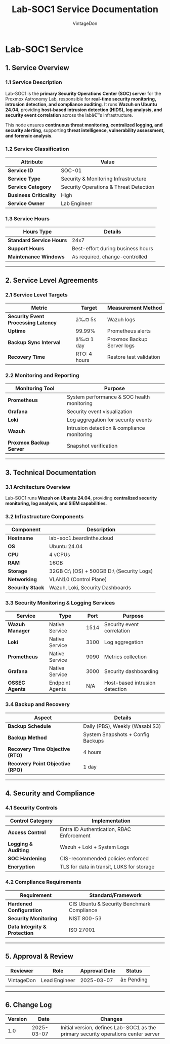 ﻿---
title: "Lab-SOC1 Service Documentation"
description: "Comprehensive ITIL-aligned documentation of Lab-SOC1, including infrastructure, security policies, and service management details."
author: "VintageDon"
tags: ["service-documentation", "infrastructure", "security", "wazuh", "siem"]
category: "Infrastructure"
kb_type: "Service Document"
version: "1.0"
status: "Draft"
last_updated: "2025-03-07"
---

# **Lab-SOC1 Service**  

## **1. Service Overview**  

### **1.1 Service Description**  

Lab-SOC1 is the **primary Security Operations Center (SOC) server** for the Proxmox Astronomy Lab, responsible for **real-time security monitoring, intrusion detection, and compliance auditing**. It runs **Wazuh on Ubuntu 24.04**, providing **host-based intrusion detection (HIDS), log analysis, and security event correlation** across the labâ€™s infrastructure.

This node ensures **continuous threat monitoring, centralized logging, and security alerting**, supporting **threat intelligence, vulnerability assessment, and forensic analysis**.

### **1.2 Service Classification**  

| **Attribute**       | **Value** |
|---------------------|-----------|
| **Service ID**     | SOC-01 |
| **Service Type**   | Security & Monitoring Infrastructure |
| **Service Category** | Security Operations & Threat Detection |
| **Business Criticality** | High |
| **Service Owner**  | Lab Engineer |

### **1.3 Service Hours**  

| **Hours Type** | **Details** |
|---------------|------------|
| **Standard Service Hours** | 24x7 |
| **Support Hours** | Best-effort during business hours |
| **Maintenance Windows** | As required, change-controlled |

---

## **2. Service Level Agreements**  

### **2.1 Service Level Targets**  

| **Metric** | **Target** | **Measurement Method** |
|------------|----------|------------------------|
| **Security Event Processing Latency** | â‰¤ 5s | Wazuh logs |
| **Uptime** | 99.99% | Prometheus alerts |
| **Backup Sync Interval** | â‰¤ 1 day | Proxmox Backup Server logs |
| **Recovery Time** | RTO: 4 hours | Restore test validation |

### **2.2 Monitoring and Reporting**  

| **Monitoring Tool** | **Purpose** |
|---------------------|------------|
| **Prometheus** | System performance & SOC health monitoring |
| **Grafana** | Security event visualization |
| **Loki** | Log aggregation for security events |
| **Wazuh** | Intrusion detection & compliance monitoring |
| **Proxmox Backup Server** | Snapshot verification |

---

## **3. Technical Documentation**  

### **3.1 Architecture Overview**  

Lab-SOC1 runs **Wazuh on Ubuntu 24.04**, providing **centralized security monitoring, log analysis, and SIEM capabilities**.

### **3.2 Infrastructure Components**  

| **Component** | **Description** |
|--------------|----------------|
| **Hostname** | lab-soc1.beardinthe.cloud |
| **OS** | Ubuntu 24.04 |
| **CPU** | 4 vCPUs |
| **RAM** | 16GB |
| **Storage** | 32GB C:\ (OS) + 500GB D:\ (Security Logs) |
| **Networking** | VLAN10 (Control Plane) |
| **Security Stack** | Wazuh, Loki, Security Dashboards |

### **3.3 Security Monitoring & Logging Services**  

| **Service** | **Type** | **Port** | **Purpose** |
|------------|---------|------|---------------|
| **Wazuh Manager** | Native Service | 1514 | Security event correlation |
| **Loki** | Native Service | 3100 | Log aggregation |
| **Prometheus** | Native Service | 9090 | Metrics collection |
| **Grafana** | Native Service | 3000 | Security dashboarding |
| **OSSEC Agents** | Endpoint Agents | N/A | Host-based intrusion detection |

### **3.4 Backup and Recovery**  

| **Aspect** | **Details** |
|------------|------------|
| **Backup Schedule** | Daily (PBS), Weekly (Wasabi S3) |
| **Backup Method** | System Snapshots + Config Backups |
| **Recovery Time Objective (RTO)** | 4 hours |
| **Recovery Point Objective (RPO)** | 1 day |

---

## **4. Security and Compliance**  

### **4.1 Security Controls**  

| **Control Category** | **Implementation** |
|----------------------|-------------------|
| **Access Control** | Entra ID Authentication, RBAC Enforcement |
| **Logging & Auditing** | Wazuh + Loki + System Logs |
| **SOC Hardening** | CIS-recommended policies enforced |
| **Encryption** | TLS for data in transit, LUKS for storage |

### **4.2 Compliance Requirements**  

| **Requirement** | **Standard/Framework** |
|----------------|----------------------|
| **Hardened Configuration** | CIS Ubuntu & Security Benchmark Compliance |
| **Security Monitoring** | NIST 800-53 |
| **Data Integrity & Protection** | ISO 27001 |

---

## **5. Approval & Review**  

| **Reviewer** | **Role** | **Approval Date** | **Status** |
|-------------|---------|------------------|------------|
| VintageDon | Lead Engineer | 2025-03-07 | â± Pending |

---

## **6. Change Log**  

| **Version** | **Date** | **Changes** |
|------------|---------|-------------|
| 1.0 | 2025-03-07 | Initial version, defines Lab-SOC1 as the primary security operations center server |

